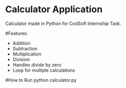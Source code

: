 # Calculator Application
Calculator made in Python for CodSoft Internship Task.

#Features:
- Addition
- Subtraction
- Multiplication
- Division
- Handles divide by zero
- Loop for multiple calculations

#How to Run
python calculator.py
